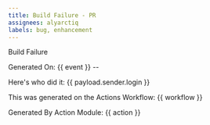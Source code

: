 ```yaml
---
title: Build Failure - PR
assignees: alyarctiq
labels: bug, enhancement
---
```

Build Failure

Generated On: {{ event }} --

Here's who did it:                          {{ payload.sender.login }}

This was generated on the Actions Workflow: {{ workflow }}

Generated By Action Module: {{ action }}

